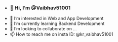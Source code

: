 - ### 👋 Hi, I’m @Vaibhav51001
- 👀 I’m interested in Web and App Development
- 🌱 I’m currently learning Backend Development
- 💞️ I’m looking to collaborate on ...
- 📫 How to reach me on insta ID: @kr_vaibhav51001

<!---
Vaibhav51001/Vaibhav51001 is a ✨ special ✨ repository because its `README.md` (this file) appears on your GitHub profile.
You can click the Preview link to take a look at your changes.
--->
